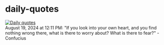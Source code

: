 # daily-quotes
[![Daily quotes](https://github.com/ceepu8/daily-quotes/actions/workflows/daily-quote.yml/badge.svg)](https://github.com/ceepu8/daily-quotes/actions/workflows/daily-quote.yml)<br/>
August 19, 2024 at 12:11 PM: "If you look into your own heart, and you find nothing wrong there, what is there to worry about? What is there to fear?" - Confucius
